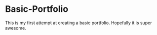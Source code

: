 # Basic-Portfolio

This is my first attempt at creating a basic portfolio.
Hopefully it is super awesome.